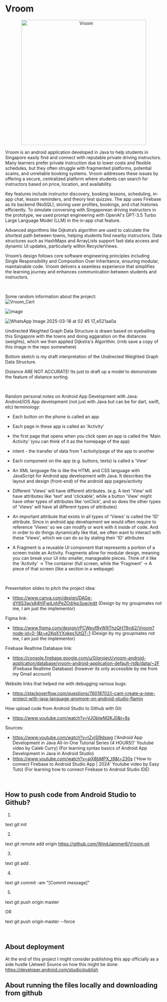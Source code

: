 # Vroom
<p align="center">
  <img src="https://github.com/user-attachments/assets/2ce1a2dd-d333-459f-8ddb-468f367d9c94" alt="Vroom" width="400"/>
</p>
Vroom is an android application developed in Java to help students in Singapore easily find and connect with reputable private driving instructors. Many learners prefer private instruction due to lower costs and flexible schedules, but they often struggle with fragmented platforms, potential scams, and unreliable booking systems. Vroom addresses these issues by offering a secure, centralized platform where students can search for instructors based on price, location, and availability.

Key features include instructor discovery, booking lessons, scheduling, in-app chat, lesson reminders, and theory test quizzes. The app uses Firebase as its backend (NoSQL), storing user profiles, bookings, and chat histories efficiently. To simulate conversing with Singaporean driving instructors in the prototype, we used prompt engineering with OpenAI's GPT-3.5 Turbo Large Language Model (LLM) in the in-app chat feature. 

Advanced algorithms like Dijkstra’s algorithm are used to calculate the shortest path between towns, helping students find nearby instructors. Data structures such as HashMaps and ArrayLists support fast data access and dynamic UI updates, particularly within RecyclerViews. 

Vroom’s design follows core software engineering principles including Single Responsibility and Composition Over Inheritance, ensuring modular, maintainable code. Vroom delivers a seamless experience that simplifies the learning journey and enhances communication between students and instructors.

<br>

Some random information about the project:  
![Vroom_Cert](https://github.com/user-attachments/assets/93bdecec-785c-4196-bc48-ae20a3492fc9)


![image](https://github.com/user-attachments/assets/dfb76ef9-03ca-4427-83de-e715dd060431)


![WhatsApp Image 2025-03-18 at 02 45 17_e521aa0a](https://github.com/user-attachments/assets/4fc7b7f7-4dfb-4eb6-ad54-f6a65a056e10)


Undirected Weighted Graph Data Structure is drawn based on eyeballing this Singapore with the towns and doing aggaration on the distances (weights), which we then applied Dijkstra's Algorithm. (rmb save a copy of this image in the repo somewhere)

Bottom sketch is my draft interpretation of the Undirected Weighted Graph Data Structure.

Distance ARE NOT ACCURATE! Its just to draft up a model to demonstrate the feature of distance sorting.

<br>

Random personal notes on Android App Development with Java:
Android/iOS App development (not just with Java but can be for dart, swift, etc) terminology:
- Each button on the phone is called an app
- Each page in these app is called an 'Activity'
- the first page that opens when you click open an app is called the 'Main Activity' (you can think of it as the homepage of the app)
- intent - the transfer of data from 1 activity/page of the app to another
- Each component on the app (e.g. buttons, texts) is called a 'View'

- An XML language file is like the HTML and CSS language with JavaScript for Android app development with Java. It describes the layout and design (front-end) of the android app pages/activity
- Different 'Views' will have different attributes. (e.g. A text 'View' will have attributes like 'text' and 'clickable', while a button 'View' might have other types of attributes like 'onClick', and so does the other types of 'Views' will have all different types of attributes)
- An important attribute that exists in all types of 'Views' is called the 'ID' attribute. Since in android app development we would often require to reference 'Views' so we can modify or work with it inside of code. And in order to do things dynamically like that, we often want to interact with these 'Views', which we can do so by stating their 'ID' attributes
- A Fragment is a reusable UI component that represents a portion of a screen inside an Activity. Fragments allow for modular design, meaning you can break your UI into smaller, manageable pieces. Think of it like the 'Activity' → The container (full screen, while the 'Fragment' → A piece of that screen (like a section in a webpage)

<br>

Presentation slides to pitch the project idea:
- https://www.canva.com/design/DAGe-dY8S3w/s84h1FwiLnhPeZOdrkp3uw/edit (Design by my groupmates not me, I am just the implementor)

Figma link:
- https://www.figma.com/design/rPCWeufByW9ThzQH79vdi2/Vroom?node-id=0-1&t=e2KqXYXxkes1UtQT-1 (Design by my groupmates not me, I am just the implementor)

Firebase Realtime Database link:
- https://console.firebase.google.com/u/0/project/vroom-android-application/database/vroom-android-application-default-rtdb/data/~2F (Firebase Realtime Database) (however its only accessible by me from my Gmail account)

Website links that helped me with debugging various bugs:
- https://stackoverflow.com/questions/76018702/i-cant-create-a-new-project-with-java-language-anymore-on-android-studio-flamin

How upload code from Android Studio to Github with Git: 
- https://www.youtube.com/watch?v=VJOblwM2KJ0&t=8s

Sources:
- https://www.youtube.com/watch?v=tZvjSl9dswg ('Android App Development in Java All-in-One Tutorial Series (4 HOURS!)' Youtube video by Caleb Curry) (For learning syntax basics of Android App Development in Java in Android Studio)
- https://www.youtube.com/watch?v=aiX8bMPX_t8&t=230s ('How to connect Firebase to Android Studio App | 2024' Youtube video by Easy Tuto) (For learning how to connect Firebase to Android Studio IDE)

<br>

## How to push code from Android Studio to Github?
1.
text
git init


2.
text
git remote add origin https://github.com/WindJammer6/Vroom.git


3.
text
git add .


4.
text
git commit -am "[Commit message]"


5.
text
git push origin master


OR

text
git push origin master --force


<br>

## About deployment
At the end of this project I might consider publishing this app officially as a side hustle (Jetwei) Source on how this might be done: https://developer.android.com/studio/publish


## About running the files locally and downloading from github
